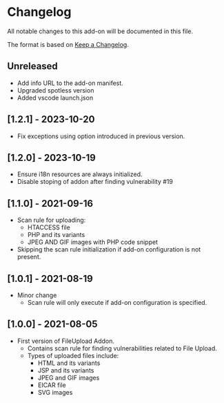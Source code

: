 # Changelog
All notable changes to this add-on will be documented in this file.

The format is based on [Keep a Changelog](https://keepachangelog.com/en/1.0.0/).
## Unreleased
- Add info URL to the add-on manifest.
- Upgraded spotless version
- Added vscode launch.json

## [1.2.1] - 2023-10-20
- Fix exceptions using option introduced in previous version.

## [1.2.0] - 2023-10-19
 - Ensure i18n resources are always initialized.
 - Disable stoping of addon after finding vulnerability #19

## [1.1.0] - 2021-09-16
 - Scan rule for uploading:
 	- HTACCESS file
 	- PHP and its variants
 	- JPEG AND GIF images with PHP code snippet
 - Skipping the scan rule initialization if add-on configuration is not present.

## [1.0.1] - 2021-08-19
 - Minor change
   - Scan rule will only execute if add-on configuration is specified.

## [1.0.0] - 2021-08-05
 - First version of FileUpload Addon.
   - Contains scan rule for finding vulnerabilities related to File Upload.
   - Types of uploaded files include:
   	 - HTML and its variants 
   	 - JSP and its variants
   	 - JPEG and GIF images
   	 - EICAR file
   	 - SVG images
